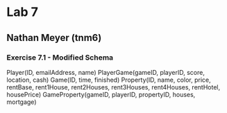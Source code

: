 # Lab 7
## Nathan Meyer (tnm6)
### Exercise 7.1 - Modified Schema

Player(ID, emailAddress, name)
PlayerGame(gameID, playerID, score, location, cash)
Game(ID, time, finished)
Property(ID, name, color, price, rentBase, rent1House, rent2Houses, rent3Houses, rent4Houses, rentHotel, housePrice)
GameProperty(gameID, playerID, propertyID, houses, mortgage)